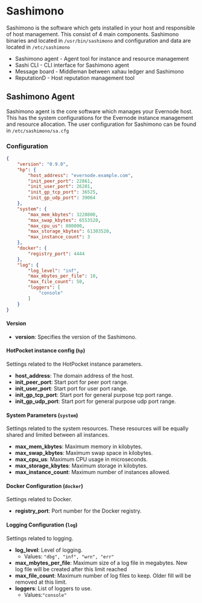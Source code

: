 # Sashimono
Sashimono is the software which gets installed in your host and responsible of host management. This consist of 4 main components.
Sashimono binaries and located in `/usr/bin/sashimono` and configuration and data are located in `/etc/sashimono`
- Sashimono agent - Agent tool for instance and resource management
- Sashi CLI - CLI interface for Sashimono agent
- Message board - Middleman between xahau ledger and Sashimono
- ReputationD - Host reputation management tool


## Sashimono Agent
Sashimono agent is the core software which manages your Evernode host. This has the system configurations for the Evernode instance management and resource allocation. The user configuration for Sashimono can be found in `/etc/sashimono/sa.cfg`

### Configuration

```json
{
    "version": "0.9.0",
    "hp": {
        "host_address": "evernode.example.com",
        "init_peer_port": 22861,
        "init_user_port": 26201,
        "init_gp_tcp_port": 36525,
        "init_gp_udp_port": 39064
    },
    "system": {
        "max_mem_kbytes": 3220800,
        "max_swap_kbytes": 6553520,
        "max_cpu_us": 800000,
        "max_storage_kbytes": 61303520,
        "max_instance_count": 3
    },
    "docker": {
        "registry_port": 4444
    },
    "log": {
        "log_level": "inf",
        "max_mbytes_per_file": 10,
        "max_file_count": 50,
        "loggers": [
            "console"
        ]
    }
}
```

#### Version
- **version**: Specifies the version of the Sashimono.

#### HotPocket instance config (`hp`)
Settings related to the HotPocket instance parameters.
- **host_address**: The domain address of the host.
- **init_peer_port**: Start port for peer port range.
- **init_user_port**: Start port for user port range.
- **init_gp_tcp_port**:  Start port for general purpose tcp port range.
- **init_gp_udp_port**: Start port for general purpose udp port range.

#### System Parameters (`system`)
Settings related to the system resources. These resources will be equally shared and limited between all instances.
- **max_mem_kbytes**: Maximum memory in kilobytes.
- **max_swap_kbytes**: Maximum swap space in kilobytes.
- **max_cpu_us**: Maximum CPU usage in microseconds.
- **max_storage_kbytes**: Maximum storage in kilobytes.
- **max_instance_count**: Maximum number of instances allowed.

#### Docker Configuration (`docker`)
Settings related to Docker.
- **registry_port**: Port number for the Docker registry.

#### Logging Configuration (`log`)
Settings related to logging.
- **log_level**: Level of logging.
  - Values: `"dbg", "inf", "wrn", "err"`
- **max_mbytes_per_file**: Maximum size of a log file in megabytes. New log file will be created after this limit reached
- **max_file_count**: Maximum number of log files to keep. Older fill will be removed at this limit.
- **loggers**: List of loggers to use.
  - Values:`"console"`

